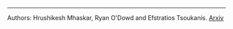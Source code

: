 ---
Authors: Hrushikesh Mhaskar, Ryan O'Dowd and Efstratios Tsoukanis.
[Arxiv](http://etsoukan.github.io/files/Sampta_2025.pdf)

